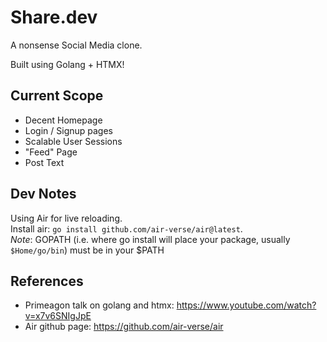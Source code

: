 # Share.dev

A nonsense Social Media clone.

Built using Golang + HTMX!

## Current Scope

- Decent Homepage
- Login / Signup pages
- Scalable User Sessions
- "Feed" Page
- Post Text

## Dev Notes

Using Air for live reloading.  
Install air: `go install github.com/air-verse/air@latest`.  
_Note_: GOPATH (i.e. where go install will place your package, usually `$Home/go/bin`) must be in your $PATH  

## References

- Primeagon talk on golang and htmx: <https://www.youtube.com/watch?v=x7v6SNIgJpE>
- Air github page: <https://github.com/air-verse/air>
